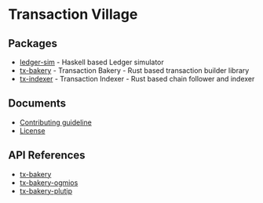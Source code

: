 # Transaction Village

## Packages

- [ledger-sim](./ledger-sim/) - Haskell based Ledger simulator
- [tx-bakery](./tx-bakery) - Transaction Bakery - Rust based transaction builder
  library
- [tx-indexer](./tx-indexer/) - Transaction Indexer - Rust based chain follower
  and indexer

## Documents

- [Contributing guideline](/CONTRIBUTING.md)
- [License](/LICENSE)


## API References

- [tx-bakery](./artifacts/tx-bakery/tx_bakery/index.html)
- [tx-bakery-ogmios](./artifacts/tx-bakery-ogmios/tx_bakery_ogmios/index.html)
- [tx-bakery-plutip](./artifacts/tx-bakery-plutip/tx_bakery_plutip/index.html)
